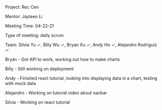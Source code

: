 Project: Rec Cen

Mentor: Jayleen Li

Meeting Time: 04-22-21

Type of meeting: daily scrum

Team: Silvia Yu ✓, Billy Wu ✓, Bryan Xu ✓, Andy Ho ✓, Alejandro Rodriguiz ✓

Bryan - Got API to work, working out how to make charts

Billy - Still working on deployment

Andy - Finished react tutorial, looking into displaying data in a chart, testing with mock data

Alejandro - Working on tutorial video about navbar

Silvia - Working on react tutorial
